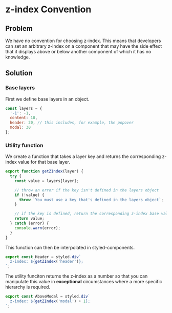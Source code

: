 # z-index Convention

## Problem

We have no convention for choosing z-index. This means that developers can set an arbitrary z-index on a component that may have the side effect that it displays above or below another component of which it has no knowledge.

## Solution

### Base layers

First we define base layers in an object.

```js
const layers = {
  '-1': -1,
  content: 10,
  header: 20, // this includes, for example, the popover
  modal: 30
};
```

### Utility function

We create a function that takes a layer key and returns the corresponding z-index value for that base layer.

```js
export function getZIndex(layer) {
  try {
    const value = layers[layer];

    // throw an error if the key isn't defined in the layers object
    if (!value) {
      throw `You must use a key that's defined in the layers object`;
    }

    // if the key is defined, return the corresponding z-index base value
    return value;
  } catch (error) {
    console.warn(error);
  }
}
```

This function can then be interpolated in styled-components.

```js
export const Header = styled.div`
  z-index: ${getZIndex('header')};
`;
```

The utility funciton returns the z-index as a number so that you can manipulate this value in **exceptional** circumstances where a more specific hierarchy is required.

```js
export const AboveModal = styled.div`
  z-index: ${getZIndex('modal') + 1};
`;
```
